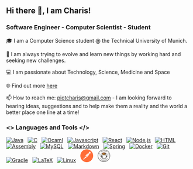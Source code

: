   ## Hi there 👋, I am Charis!
  ### Software Engineer - Computer Scientist - Student

🎓 I am a Computer Science student @ the Technical University of Munich. 

🔭 I am always trying to evolve and learn new things by working hard and seeking new challenges.

💻 I am passionate about Technology, Science, Medicine and Space

🌐 Find out more [here](https://charalampos-piotopoulos.com/)

📫 How to reach me: piotcharis@gmail.com - I am looking forward to hearing ideas, suggestions and to help make them a reality and the world a better place one line at a time!

### <> Languages and Tools </>

<a href="https://www.java.com/en/"><img src="https://user-images.githubusercontent.com/79626497/189351129-c95e19fc-68c8-480c-8b9b-76091299ed45.png" alt="Java" style="width:30px;height:35px;"></a>
&nbsp;
<a href="https://www.cprogramming.com/"><img src="https://user-images.githubusercontent.com/79626497/189351660-35d2acec-dade-4ea4-802b-750843c30f11.png" alt="C" style="width:30px;height:35px;"></a>
&nbsp;
<a href="https://ocaml.org/"><img src="https://user-images.githubusercontent.com/79626497/189353441-10a738f5-917b-4584-aa73-24521208351d.png" alt="Ocaml" style="width:35px;height:35px;"></a>
&nbsp;
<a href="https://www.javascript.com/"><img src="https://cdn.jsdelivr.net/gh/devicons/devicon/icons/javascript/javascript-original.svg" alt="Javascript" style="width:35px;height:35px;"></a>
&nbsp;
<a href="https://react.dev/"><img src="https://cdn.jsdelivr.net/gh/devicons/devicon/icons/react/react-original-wordmark.svg" alt="React" style="width:35px;height:35px;"></a>
&nbsp;
<a href="https://nodejs.org/en"><img src="https://cdn.jsdelivr.net/gh/devicons/devicon/icons/nodejs/nodejs-plain-wordmark.svg" alt="Node.js" style="width:35px;height:35px;"></a>
&nbsp;
<a href="https://html.com/"><img src="https://cdn.jsdelivr.net/gh/devicons/devicon/icons/html5/html5-original.svg" alt="HTML" style="width:35px;height:35px;"></a>
&nbsp;
<a href="https://www.intel.com/content/www/us/en/developer/articles/technical/intel-sdm.html/"><img src="https://user-images.githubusercontent.com/79626497/189353214-f5308df0-abb6-4ccf-8643-ba8cfbc05b9c.png" alt="Assembly" style="width:40px;height:35px;"></a>
&nbsp;
<a href="https://www.mysql.com/"><img src="https://cdn.jsdelivr.net/gh/devicons/devicon/icons/mysql/mysql-original.svg" alt="MySQL" style="width:35px;height:35px;"></a>
&nbsp;
<a href="https://www.markdownguide.org/"><img src="https://cdn.jsdelivr.net/gh/devicons/devicon/icons/markdown/markdown-original.svg" alt="Markdown" style="width:35px;height:35px;"></a>
&nbsp;
<a href="https://spring.io/"><img src="https://cdn.jsdelivr.net/gh/devicons/devicon/icons/spring/spring-original.svg" alt="Spring" style="width:35px;height:35px;"></a>
&nbsp;
<a href="https://www.docker.com/"><img src="https://cdn.jsdelivr.net/gh/devicons/devicon/icons/docker/docker-original.svg" alt="Docker" style="width:35px;height:35px;"></a>
&nbsp;
<a href="https://git-scm.com/"><img src="https://cdn.jsdelivr.net/gh/devicons/devicon/icons/git/git-original.svg" alt="Git" style="width:35px;height:35px;"></a>
&nbsp;
<a href="https://gradle.org/"><img src="https://cdn.jsdelivr.net/gh/devicons/devicon/icons/gradle/gradle-plain.svg" alt="Gradle" style="width:35px;height:35px;"></a>
&nbsp;
<a href="https://www.latex-project.org/"><img src="https://cdn.jsdelivr.net/gh/devicons/devicon/icons/latex/latex-original.svg" alt="LaTeX" style="width:35px;height:35px;"></a>
&nbsp;
<a href="https://www.linux.org/"><img src="https://cdn.jsdelivr.net/gh/devicons/devicon/icons/linux/linux-original.svg" alt="Linux" style="width:35px;height:35px;"></a>
&nbsp;
<a href="https://www.postman.com/"><img src="/icons/postman-icon.svg" alt="Postman" style="width:35px;height:35px;"></a>
&nbsp;
<a href="https://api.badgr.io/public/assertions/qXe_zpw9TxWoI-mZI9qXsw"><img src="/icons/postman-cert.png" alt="Postman Certification" style="width:35px;height:35px;"></a>
&nbsp;
&nbsp;


